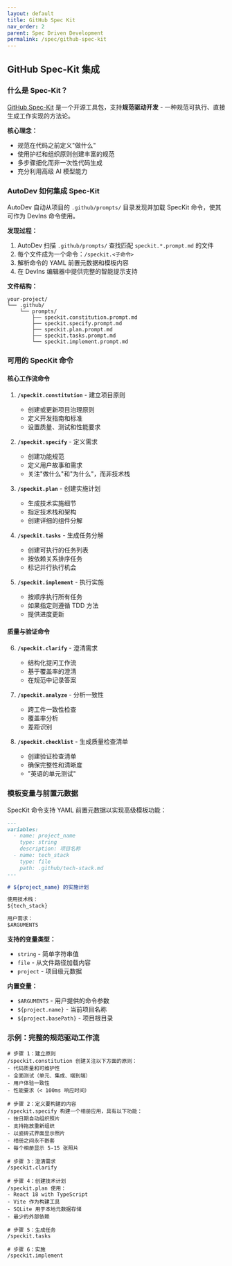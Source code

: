 ```yaml
---
layout: default
title: GitHub Spec Kit
nav_order: 2
parent: Spec Driven Development
permalink: /spec/github-spec-kit
---
```


## GitHub Spec-Kit 集成

### 什么是 Spec-Kit？

[GitHub Spec-Kit](https://github.com/github/spec-kit) 是一个开源工具包，支持**规范驱动开发** - 一种规范可执行、直接生成工作实现的方法论。

**核心理念：**
- 规范在代码之前定义"做什么"
- 使用护栏和组织原则创建丰富的规范
- 多步骤细化而非一次性代码生成
- 充分利用高级 AI 模型能力

### AutoDev 如何集成 Spec-Kit

AutoDev 自动从项目的 `.github/prompts/` 目录发现并加载 SpecKit 命令，使其可作为 DevIns 命令使用。

**发现过程：**

1. AutoDev 扫描 `.github/prompts/` 查找匹配 `speckit.*.prompt.md` 的文件
2. 每个文件成为一个命令：`/speckit.<子命令>`
3. 解析命令的 YAML 前置元数据和模板内容
4. 在 DevIns 编辑器中提供完整的智能提示支持

**文件结构：**

```
your-project/
└── .github/
    └── prompts/
        ├── speckit.constitution.prompt.md
        ├── speckit.specify.prompt.md
        ├── speckit.plan.prompt.md
        ├── speckit.tasks.prompt.md
        └── speckit.implement.prompt.md
```

### 可用的 SpecKit 命令

#### 核心工作流命令

1. **`/speckit.constitution`** - 建立项目原则
    - 创建或更新项目治理原则
    - 定义开发指南和标准
    - 设置质量、测试和性能要求

2. **`/speckit.specify`** - 定义需求
    - 创建功能规范
    - 定义用户故事和需求
    - 关注"做什么"和"为什么"，而非技术栈

3. **`/speckit.plan`** - 创建实施计划
    - 生成技术实施细节
    - 指定技术栈和架构
    - 创建详细的组件分解

4. **`/speckit.tasks`** - 生成任务分解
    - 创建可执行的任务列表
    - 按依赖关系排序任务
    - 标记并行执行机会

5. **`/speckit.implement`** - 执行实施
    - 按顺序执行所有任务
    - 如果指定则遵循 TDD 方法
    - 提供进度更新

#### 质量与验证命令

6. **`/speckit.clarify`** - 澄清需求
    - 结构化提问工作流
    - 基于覆盖率的澄清
    - 在规范中记录答案

7. **`/speckit.analyze`** - 分析一致性
    - 跨工件一致性检查
    - 覆盖率分析
    - 差距识别

8. **`/speckit.checklist`** - 生成质量检查清单
    - 创建验证检查清单
    - 确保完整性和清晰度
    - "英语的单元测试"

### 模板变量与前置元数据

SpecKit 命令支持 YAML 前置元数据以实现高级模板功能：

```markdown
---
variables:
  - name: project_name
    type: string
    description: 项目名称
  - name: tech_stack
    type: file
    path: .github/tech-stack.md
---

# ${project_name} 的实施计划

使用技术栈：
${tech_stack}

用户需求：
$ARGUMENTS
```

**支持的变量类型：**
- `string` - 简单字符串值
- `file` - 从文件路径加载内容
- `project` - 项目级元数据

**内置变量：**
- `$ARGUMENTS` - 用户提供的命令参数
- `${project.name}` - 当前项目名称
- `${project.basePath}` - 项目根目录

### 示例：完整的规范驱动工作流

```devin
# 步骤 1：建立原则
/speckit.constitution 创建关注以下方面的原则：
- 代码质量和可维护性
- 全面测试（单元、集成、端到端）
- 用户体验一致性
- 性能要求（< 100ms 响应时间）

# 步骤 2：定义要构建的内容
/speckit.specify 构建一个相册应用，具有以下功能：
- 按日期自动组织照片
- 支持拖放重新组织
- 以瓷砖式界面显示照片
- 相册之间永不嵌套
- 每个相册显示 5-15 张照片

# 步骤 3：澄清需求
/speckit.clarify

# 步骤 4：创建技术计划
/speckit.plan 使用：
- React 18 with TypeScript
- Vite 作为构建工具
- SQLite 用于本地元数据存储
- 最少的外部依赖

# 步骤 5：生成任务
/speckit.tasks

# 步骤 6：实施
/speckit.implement
```